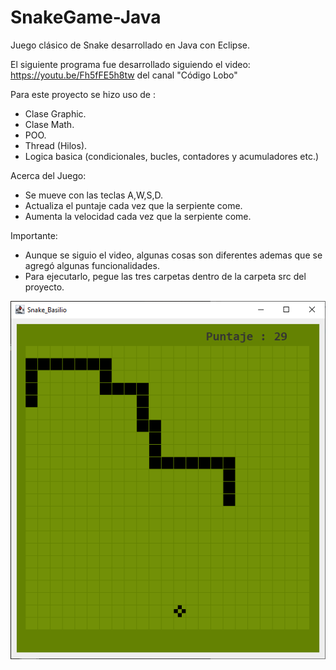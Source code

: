 # SnakeGame-Java
Juego clásico de Snake desarrollado en Java con Eclipse.

El siguiente programa fue desarrollado siguiendo el video:
https://youtu.be/Fh5fFE5h8tw
del canal "Código Lobo"

Para este proyecto se hizo uso de :
- Clase Graphic.
- Clase Math.
- POO.
- Thread (Hilos).
- Logica basica (condicionales, bucles, contadores y acumuladores etc.)

Acerca del Juego:
- Se mueve con las teclas A,W,S,D.
- Actualiza el puntaje cada vez que la serpiente come.
- Aumenta la velocidad cada vez que la serpiente come.

Importante:
- Aunque se siguio el video, algunas cosas son diferentes ademas que se agregó algunas funcionalidades.
- Para ejecutarlo, pegue las tres carpetas dentro de la carpeta src del proyecto.

![SCREENSHOT](screenshot/screenshot_1.png)

